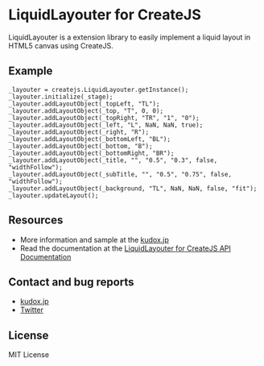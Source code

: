 # LiquidLayouter for CreateJS

LiquidLayouter is a extension library to easily implement a liquid layout in HTML5 canvas using CreateJS.


## Example
	_layouter = createjs.LiquidLayouter.getInstance();
	_layouter.initialize(_stage);
	_layouter.addLayoutObject(_topLeft, "TL");
	_layouter.addLayoutObject(_top, "T", 0, 0);
	_layouter.addLayoutObject(_topRight, "TR", "1", "0");
	_layouter.addLayoutObject(_left, "L", NaN, NaN, true);
	_layouter.addLayoutObject(_right, "R");
	_layouter.addLayoutObject(_bottomLeft, "BL");
	_layouter.addLayoutObject(_bottom, "B");
	_layouter.addLayoutObject(_bottomRight, "BR");
	_layouter.addLayoutObject(_title, "", "0.5", "0.3", false, "widthFollow");
	_layouter.addLayoutObject(_subTitle, "", "0.5", "0.75", false, "widthFollow");
	_layouter.addLayoutObject(_background, "TL", NaN, NaN, false, "fit");
	_layouter.updateLayout();


## Resources
* More information and sample at the [kudox.jp](http://kudox.jp/java-script/createjs-liquidlayout)
* Read the documentation at the [LiquidLayouter for CreateJS API Documentation](http://kudox.jp/reference/liquidlayouter_for_createjs/)


## Contact and bug reports
* [kudox.jp](http://kudox.jp/contact)
* [Twitter](http://twitter.com/u_kudox)


## License
MIT License
